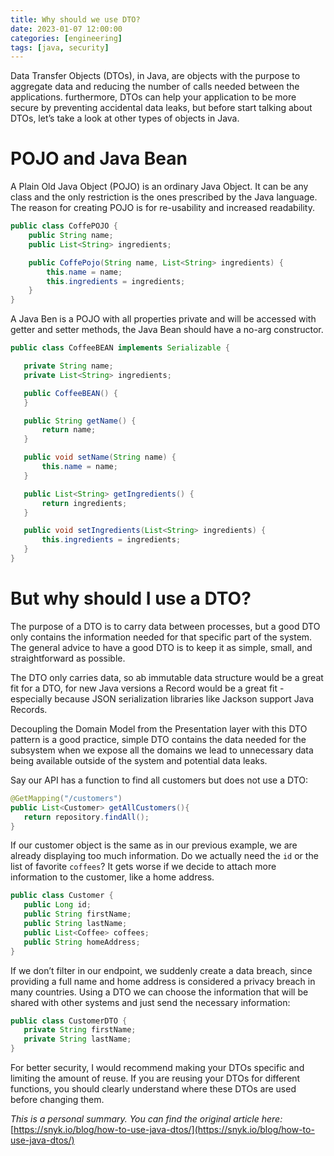 ```yaml
---
title: Why should we use DTO?
date: 2023-01-07 12:00:00
categories: [engineering]
tags: [java, security]
---
```

Data Transfer Objects (DTOs), in Java, are objects with the purpose to aggregate data and reducing the number of calls needed between the applications. furthermore, DTOs can help your application to be more secure by preventing accidental data leaks, but before start talking about DTOs, let’s take a look at other types of objects in Java.

# POJO and Java Bean

A Plain Old Java Object (POJO) is an ordinary Java Object. It can be any class and the only restriction is the ones prescribed by the Java language. The reason for creating POJO is for re-usability and increased readability.

```java
public class CoffePOJO {
	public String name;
	public List<String> ingredients;

	public CoffePojo(String name, List<String> ingredients) {
		this.name = name;
		this.ingredients = ingredients;
	}
}
```

A Java Ben is a POJO with all properties private and will be accessed with getter and setter methods, the Java Bean should have a no-arg constructor.

```java
public class CoffeeBEAN implements Serializable {

   private String name;
   private List<String> ingredients;

   public CoffeeBEAN() {
   }

   public String getName() {
       return name;
   }

   public void setName(String name) {
       this.name = name;
   }

   public List<String> getIngredients() {
       return ingredients;
   }

   public void setIngredients(List<String> ingredients) {
       this.ingredients = ingredients;
   }
}
```

# But why should I use a DTO?

The purpose of a DTO is to carry data between processes, but a good DTO only contains the information needed for that specific part of the system. The general advice to have a good DTO is to keep it as simple, small, and straightforward as possible.

The DTO only carries data, so ab immutable data structure would be a great fit for a DTO, for new Java versions a Record would be a great fit - especially because JSON serialization libraries like Jackson support Java Records.

Decoupling the Domain Model from the Presentation layer with this DTO pattern is a good practice, simple DTO contains the data needed for the subsystem when we expose all the domains we lead to unnecessary data being available outside of the system and potential data leaks.

Say our API has a function to find all customers but does not use a DTO:

```java
@GetMapping("/customers")
public List<Customer> getAllCustomers(){
   return repository.findAll();       
}
```

If our customer object is the same as in our previous example, we are already displaying too much information. Do we actually need the `id` or the list of favorite `coffees`? It gets worse if we decide to attach more information to the customer, like a home address.

```java
public class Customer {
   public Long id;
   public String firstName;
   public String lastName;
   public List<Coffee> coffees;
   public String homeAddress;
}
```

If we don’t filter in our endpoint, we suddenly create a data breach, since providing a full name and home address is considered a privacy breach in many countries. Using a DTO we can choose the information that will be shared with other systems and just send the necessary information:

```java
public class CustomerDTO {
   private String firstName;
   private String lastName;
}
```

For better security, I would recommend making your DTOs specific and limiting the amount of reuse. If you are reusing your DTOs for different functions, you should clearly understand where these DTOs are used before changing them.

*This is a personal summary. You can find the original article here:* [https://snyk.io/blog/how-to-use-java-dtos/](https://snyk.io/blog/how-to-use-java-dtos/)
